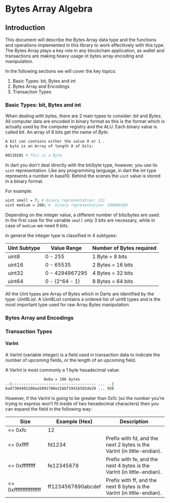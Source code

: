 # Bytes Array Algebra

## Introduction

This document will describe the Bytes Array data type and the functions and operations implemented in this library to work effectiively with this type.
The Bytes Array plays a key role in any blockchain application, as wallet and transactions are making heavy usage ot bytes array encoding and manipulation.

In the following sections we will cover the key topics:

1. Basic Types: bit, Bytes and int
2. Bytes Array and Encodings
3. Transaction Types

### Basic Types: bit, Bytes and int

When dealing with bytes, there are 2 main types to consider: *bit* and *Bytes*.
All computer data are encoded in binary format as this is the format which is actually used by the computer registry and the ALU.
Each binary value is called *bit*. An array of 8 bits get the name of *Byte*.

```bash
A bit can contains either the value 0 or 1 .
A byte is an Array of length 8 of bits:

00110101 # This is a Byte
```

In dart you don't deal directly with the bit/byte type, however, you use its `uint` representation.
Like any programming language, in dart the int type represents a number in base10.
Behind the scenes the `uint` value is stored in a binary format.

For example:
```bash
uint small = 7; # binary representation: 111
uint medium = 260; #  binary representation: 100000100
```

Depending on the integer value, a different number of bits/bytes are used.
In the first case for the variable `small` only 3 bits are necessary, while in case of `medium` we need 9 bits.

In general the integer type is classified in 4 subtypes:

| Uint Subtype | Value Range    | Number of Bytes required |
|--------------|----------------|--------------------------|
| uint8        | 0 - 255        | 1 Byte = 8 bits          |
| uint16       | 0 - 65535      | 2 Bytes = 16 bits        |
| uint32       | 0 - 4294967295 | 4 Bytes = 32 bits        |        
| uint64       | 0 - (2^64 - 1) | 8 Bytes = 64 bits        |    

All the Uint types are Array of Bytes which in Darts are identified by the type: *Uint8List*.
A Uint8List contains a ordered list of uint8 types and is the most important type used for raw Array Bytes manipulation.

### Bytes Array and Encodings

### Transaction Types

#### VarInt
A VarInt (variable integer) is a field used in transaction data to indicate the number of upcoming fields, or the length of an upcoming field.

A VarInt is most commonly a 1 byte hexadecimal value:
```bash
                 0x6a = 106 bytes
--|------------------------------------- ... --|
6a47304402200aa5891780e216bf1941b502de29 ... 926
```

However, if the VarInt is going to be greater than 0xfc (so the number you’re trying to express won’t fit inside of two hexadecimal characters) then you can expand the field in the following way:

| Size                  | 	Example	(Hex)     | Description                                                             |
|-----------------------|--------------------|-------------------------------------------------------------------------|
| <= 0xfc	              | 12                 |                                                                         |
| <= 0xffff             | fd1234             | 	Prefix with fd, and the next 2 bytes is the VarInt (in little-endian). |
| <= 0xffffffff         | fe12345678         | 	Prefix with fe, and the next 4 bytes is the VarInt (in little-endian). |
| <= 0xffffffffffffffff | ff1234567890abcdef | 	Prefix with ff, and the next 8 bytes is the VarInt (in little-endian). |
